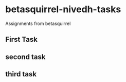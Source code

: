 # betasquirrel-nivedh-tasks

Assignments from betasquirrel

## First Task

## second task

## third task
